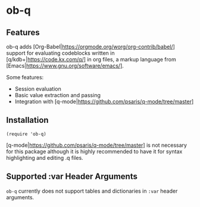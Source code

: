 # ob-q

## Features

ob-q adds [Org-Babel|https://orgmode.org/worg/org-contrib/babel/] support for evaluating codeblocks
written in [q/kdb+|https://code.kx.com/q/] in org files, a markup language from [Emacs|https://www.gnu.org/software/emacs/].

Some features:
- Session evaluation
- Basic value extraction and passing
- Integration with [q-mode|https://github.com/psaris/q-mode/tree/master]

## Installation

``` emacs-lisp
(require 'ob-q)
```
[q-mode|https://github.com/psaris/q-mode/tree/master] is not necessary for this package although it is highly recommended to have it for syntax highlighting and editing .q files.


## Supported :var Header Arguments

`ob-q` currently does not support tables and dictionaries in `:var` header arguments.
